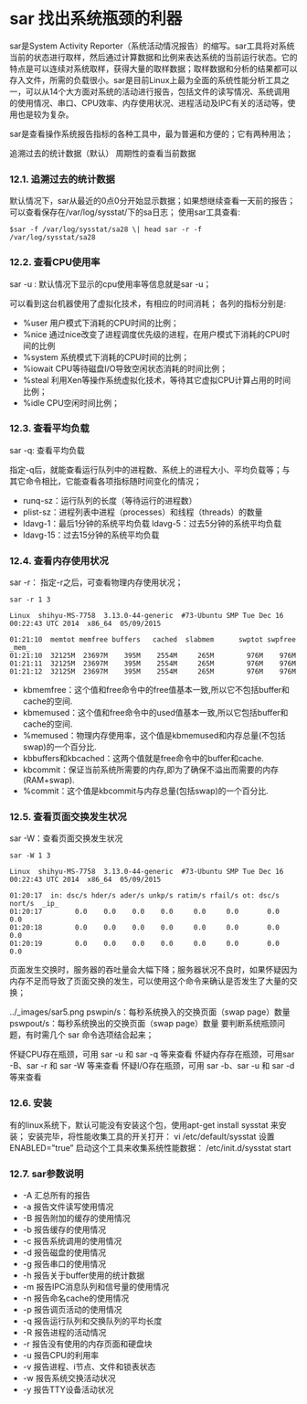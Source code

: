 # sar 找出系统瓶颈的利器
sar是System Activity Reporter（系统活动情况报告）的缩写。sar工具将对系统当前的状态进行取样，然后通过计算数据和比例来表达系统的当前运行状态。它的特点是可以连续对系统取样，获得大量的取样数据；取样数据和分析的结果都可以存入文件，所需的负载很小。sar是目前Linux上最为全面的系统性能分析工具之一，可以从14个大方面对系统的活动进行报告，包括文件的读写情况、系统调用的使用情况、串口、CPU效率、内存使用状况、进程活动及IPC有关的活动等，使用也是较为复杂。

sar是查看操作系统报告指标的各种工具中，最为普遍和方便的；它有两种用法；

追溯过去的统计数据（默认）
周期性的查看当前数据
### 12.1. 追溯过去的统计数据
默认情况下，sar从最近的0点0分开始显示数据；如果想继续查看一天前的报告；可以查看保存在/var/log/sysstat/下的sa日志； 使用sar工具查看:
```
$sar -f /var/log/sysstat/sa28 \| head sar -r -f
/var/log/sysstat/sa28
```

### 12.2. 查看CPU使用率
sar -u : 默认情况下显示的cpu使用率等信息就是sar -u；


可以看到这台机器使用了虚拟化技术，有相应的时间消耗； 各列的指标分别是:

- %user 用户模式下消耗的CPU时间的比例；
- %nice 通过nice改变了进程调度优先级的进程，在用户模式下消耗的CPU时间的比例
- %system 系统模式下消耗的CPU时间的比例；
- %iowait CPU等待磁盘I/O导致空闲状态消耗的时间比例；
- %steal 利用Xen等操作系统虚拟化技术，等待其它虚拟CPU计算占用的时间比例；
- %idle CPU空闲时间比例；
### 12.3. 查看平均负载
sar -q: 查看平均负载

指定-q后，就能查看运行队列中的进程数、系统上的进程大小、平均负载等；与其它命令相比，它能查看各项指标随时间变化的情况；

- runq-sz：运行队列的长度（等待运行的进程数）
- plist-sz：进程列表中进程（processes）和线程（threads）的数量
- ldavg-1：最后1分钟的系统平均负载 ldavg-5：过去5分钟的系统平均负载
- ldavg-15：过去15分钟的系统平均负载


### 12.4. 查看内存使用状况
sar -r： 指定-r之后，可查看物理内存使用状况；
```
sar -r 1 3

Linux  shihyu-MS-7758  3.13.0-44-generic  #73-Ubuntu SMP Tue Dec 16 00:22:43 UTC 2014  x86_64  05/09/2015

01:21:10  memtot memfree buffers   cached  slabmem      swptot swpfree  _mem_
01:21:10  32125M  23697M    395M    2554M     265M        976M    976M
01:21:11  32125M  23697M    395M    2554M     265M        976M    976M
01:21:12  32125M  23697M    395M    2554M     265M        976M    976M
```

- kbmemfree：这个值和free命令中的free值基本一致,所以它不包括buffer和cache的空间.
- kbmemused：这个值和free命令中的used值基本一致,所以它包括buffer和cache的空间.
- %memused：物理内存使用率，这个值是kbmemused和内存总量(不包括swap)的一个百分比.
- kbbuffers和kbcached：这两个值就是free命令中的buffer和cache.
- kbcommit：保证当前系统所需要的内存,即为了确保不溢出而需要的内存(RAM+swap).
- %commit：这个值是kbcommit与内存总量(包括swap)的一个百分比.

### 12.5. 查看页面交换发生状况
sar -W：查看页面交换发生状况
```
sar -W 1 3

Linux  shihyu-MS-7758  3.13.0-44-generic  #73-Ubuntu SMP Tue Dec 16 00:22:43 UTC 2014  x86_64  05/09/2015

01:20:17  in: dsc/s hder/s ader/s unkp/s ratim/s rfail/s ot: dsc/s nort/s  _ip_
01:20:17        0.0    0.0    0.0    0.0     0.0     0.0       0.0    0.0
01:20:18        0.0    0.0    0.0    0.0     0.0     0.0       0.0    0.0
01:20:19        0.0    0.0    0.0    0.0     0.0     0.0       0.0    0.0
```

页面发生交换时，服务器的吞吐量会大幅下降；服务器状况不良时，如果怀疑因为内存不足而导致了页面交换的发生，可以使用这个命令来确认是否发生了大量的交换；

../_images/sar5.png
pswpin/s：每秒系统换入的交换页面（swap page）数量
pswpout/s：每秒系统换出的交换页面（swap page）数量
要判断系统瓶颈问题，有时需几个 sar 命令选项结合起来；

怀疑CPU存在瓶颈，可用 sar -u 和 sar -q 等来查看
怀疑内存存在瓶颈，可用sar -B、sar -r 和 sar -W 等来查看
怀疑I/O存在瓶颈，可用 sar -b、sar -u 和 sar -d 等来查看
### 12.6. 安装
有的linux系统下，默认可能没有安装这个包，使用apt-get install sysstat 来安装；
安装完毕，将性能收集工具的开关打开： vi /etc/default/sysstat
设置 ENABLED=”true”
启动这个工具来收集系统性能数据： /etc/init.d/sysstat start
### 12.7. sar参数说明
- -A 汇总所有的报告
- -a 报告文件读写使用情况
- -B 报告附加的缓存的使用情况
- -b 报告缓存的使用情况
- -c 报告系统调用的使用情况
- -d 报告磁盘的使用情况
- -g 报告串口的使用情况
- -h 报告关于buffer使用的统计数据
- -m 报告IPC消息队列和信号量的使用情况
- -n 报告命名cache的使用情况
- -p 报告调页活动的使用情况
- -q 报告运行队列和交换队列的平均长度
- -R 报告进程的活动情况
- -r 报告没有使用的内存页面和硬盘块
- -u 报告CPU的利用率
- -v 报告进程、i节点、文件和锁表状态
- -w 报告系统交换活动状况
- -y 报告TTY设备活动状况

